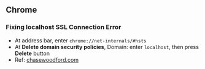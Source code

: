 

## Chrome

### Fixing localhost SSL Connection Error

- At address bar, enter `chrome://net-internals/#hsts` 
- At __Delete domain security policies__, Domain: enter `localhost`, then press __Delete__ button
- Ref: [chasewoodford.com](https://www.chasewoodford.com/blog/fixing-localhost-ssl-connection-error-in-google-chrome/)
